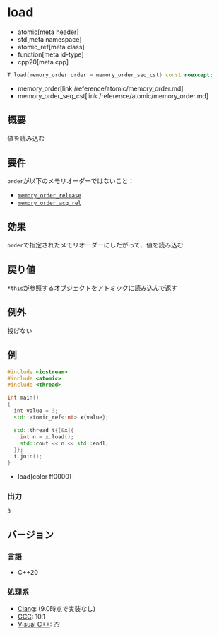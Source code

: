 # load
* atomic[meta header]
* std[meta namespace]
* atomic_ref[meta class]
* function[meta id-type]
* cpp20[meta cpp]

```cpp
T load(memory_order order = memory_order_seq_cst) const noexcept;
```
* memory_order[link /reference/atomic/memory_order.md]
* memory_order_seq_cst[link /reference/atomic/memory_order.md]

## 概要
値を読み込む


## 要件
`order`が以下のメモリオーダーではないこと：

- [`memory_order_release`](/reference/atomic/memory_order.md)
- [`memory_order_acq_rel`](/reference/atomic/memory_order.md)


## 効果
`order`で指定されたメモリオーダーにしたがって、値を読み込む


## 戻り値
`*this`が参照するオブジェクトをアトミックに読み込んで返す


## 例外
投げない


## 例
```cpp example
#include <iostream>
#include <atomic>
#include <thread>

int main()
{
  int value = 3;
  std::atomic_ref<int> x{value};

  std::thread t{[&x]{
    int n = x.load();
    std::cout << n << std::endl;
  }};
  t.join();
}
```
* load[color ff0000]


### 出力
```
3
```


## バージョン
### 言語
- C++20


### 処理系
- [Clang](/implementation.md#clang): (9.0時点で実装なし)
- [GCC](/implementation.md#gcc): 10.1
- [Visual C++](/implementation.md#visual_cpp): ??

